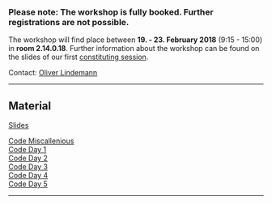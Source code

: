 ### Please note: The workshop is fully booked. Further registrations are not possible. ###


The workshop will find place between **19. - 23. February 2018** (9:15 - 15:00) in **room 2.14.0.18**. Further information about the workshop can be found on the slides of our first [constituting session](https://github.com/lindemann09/Potsdam-Bayes-2018/blob/master/slides/session0-orga.pdf). 

Contact: [Oliver Lindemann](http://cognitive-psychology.eu/lindemann/)

---

## Material

[Slides](https://github.com/lindemann09/Potsdam-Bayes-2018/tree/master/slides)  

[Code Miscallenious](https://github.com/lindemann09/Potsdam-Bayes-2018/tree/master/code/misc)   
[Code Day 1](https://github.com/lindemann09/Potsdam-Bayes-2018/tree/master/code/day1)   
[Code Day 2](https://github.com/lindemann09/Potsdam-Bayes-2018/tree/master/code/day2)   
[Code Day 3](https://github.com/lindemann09/Potsdam-Bayes-2018/tree/master/code/day3)   
[Code Day 4](https://github.com/lindemann09/Potsdam-Bayes-2018/tree/master/code/day4)   
[Code Day 5](https://github.com/lindemann09/Potsdam-Bayes-2018/tree/master/code/day5)   

--- 
